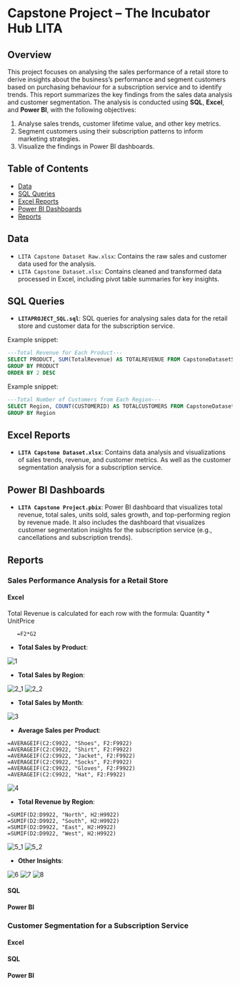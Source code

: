 # Capstone Project – The Incubator Hub LITA

## Overview
This project focuses on analysing the sales performance of a retail store to derive insights about the business’s performance and segment customers based on purchasing behaviour for a subscription service and to identify trends. This report summarizes the key findings from the sales data analysis and customer segmentation. The analysis is conducted using **SQL**, **Excel**, and **Power BI**, with the following objectives:
1. Analyse sales trends, customer lifetime value, and other key metrics.
2. Segment customers using their subscription patterns to inform marketing strategies.
3. Visualize the findings in Power BI dashboards.

## Table of Contents
- [Data](#data)
- [SQL Queries](#sql-queries)
- [Excel Reports](#excel-reports)
- [Power BI Dashboards](#power-bi-dashboards)
- [Reports](#reports)

## Data
- `LITA Capstone Dataset Raw.xlsx`: Contains the raw sales and customer data used for the analysis.
- `LITA Capstone Dataset.xlsx`: Contains cleaned and transformed data processed in Excel, including pivot table summaries for key insights.

## SQL Queries
- **`LITAPROJECT_SQL.sql`**: SQL queries for analysing sales data for the retail store and customer data for the subscription service.

Example snippet:
```sql
---Total Revenue for Each Product---
SELECT PRODUCT, SUM(TotalRevenue) AS TOTALREVENUE FROM CapstoneDatasetSalesData
GROUP BY PRODUCT
ORDER BY 2 DESC
```

Example snippet:
```sql
---Total Number of Customers from Each Region---
SELECT Region, COUNT(CUSTOMERID) AS TOTALCUSTOMERS FROM CapstoneDatasetCustomerData
GROUP BY Region
```

## Excel Reports
- **`LITA Capstone Dataset.xlsx`**: Contains data analysis and visualizations of sales trends, revenue, and customer metrics. As well as the customer segmentation analysis for a subscription service.

## Power BI Dashboards
- **`LITA Capstone Project.pbix`**: Power BI dashboard that visualizes total revenue, total sales, units sold, sales growth, and top-performing region by revenue made. It also includes the dashboard that visualizes customer segmentation insights for the subscription service (e.g., cancellations and subscription trends).

## Reports

### Sales Performance Analysis for a Retail Store

#### Excel 
Total Revenue is calculated for each row with the formula: Quantity * UnitPrice
```excel
   =F2*G2
```
- **Total Sales by Product**:

![1](1.png)
- **Total Sales by Region**:

![2_1](2_1.png)   ![2_2](2_2.png)
- **Total Sales by Month**:

![3](3.png)
- **Average Sales per Product**:
```excel
=AVERAGEIF(C2:C9922, "Shoes", F2:F9922)
=AVERAGEIF(C2:C9922, "Shirt", F2:F9922)
=AVERAGEIF(C2:C9922, "Jacket", F2:F9922)
=AVERAGEIF(C2:C9922, "Socks", F2:F9922)
=AVERAGEIF(C2:C9922, "Gloves", F2:F9922)
=AVERAGEIF(C2:C9922, "Hat", F2:F9922)
```

![4](4.png)
- **Total Revenue by Region**:
```excel
=SUMIF(D2:D9922, "North", H2:H9922)
=SUMIF(D2:D9922, "South", H2:H9922)
=SUMIF(D2:D9922, "East", H2:H9922)
=SUMIF(D2:D9922, "West", H2:H9922)
```

![5_1](5_1.png)  ![5_2](5_2.png)
- **Other Insights**:

![6](6.png)  ![7](7.png)  ![8](8.png)
#### SQL
#### Power BI

### Customer Segmentation for a Subscription Service

#### Excel
#### SQL
#### Power BI
